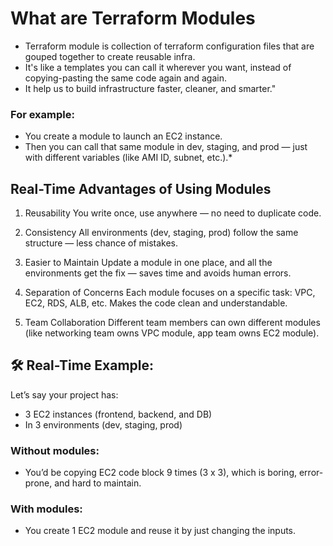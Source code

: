 # What are Terraform Modules
* Terraform module is collection of terraform configuration files that are gouped together to create reusable infra.
* It's like a templates you can call it wherever you want, instead of copying-pasting the same code again and again.
* It help us to build infrastructure faster, cleaner, and smarter."

### For example:
* You create a module to launch an EC2 instance.
* Then you can call that same module in dev, staging, and prod — just with different variables (like AMI ID, subnet, etc.).*

## Real-Time Advantages of Using Modules
1. Reusability
You write once, use anywhere — no need to duplicate code.

2. Consistency
All environments (dev, staging, prod) follow the same structure — less chance of mistakes.

3. Easier to Maintain
Update a module in one place, and all the environments get the fix — saves time and avoids human errors.

4. Separation of Concerns
Each module focuses on a specific task: VPC, EC2, RDS, ALB, etc. Makes the code clean and understandable.

5. Team Collaboration
Different team members can own different modules (like networking team owns VPC module, app team owns EC2 module).


## 🛠️ Real-Time Example:
Let’s say your project has:
  * 3 EC2 instances (frontend, backend, and DB)
  * In 3 environments (dev, staging, prod)

### Without modules:
* You’d be copying EC2 code block 9 times (3 x 3), which is boring, error-prone, and hard to maintain.
### With modules:
* You create 1 EC2 module and reuse it by just changing the inputs.

